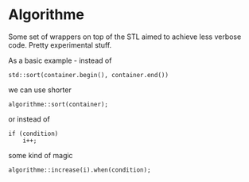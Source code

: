 Algorithme
==========

Some set of wrappers on top of the STL aimed to achieve less verbose code. Pretty
experimental stuff.

As a basic example - instead of

	std::sort(container.begin(), container.end())

we can use shorter

	algorithme::sort(container);

or instead of

	if (condition)
		i++;

some kind of magic

	algorithme::increase(i).when(condition);

